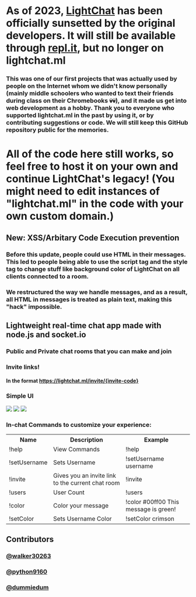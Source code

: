 # As of 2023, [LightChat](https://lightchat.walker30263.repl.co/) has been officially sunsetted by the original developers. It will still be available through [repl.it](https://lightchat.walker30263.repl.co/), but no longer on lightchat.ml

### This was one of our first projects that was actually used by people on the Internet whom we didn't know personally (mainly middle schoolers who wanted to text their friends during class on their Chromebooks 💀💀), and it made us get into web development as a hobby. Thank you to everyone who supported lightchat.ml in the past by using it, or by contributing suggestions or code. We will still keep this GitHub repository public for the memories.

# All of the code here still works, so feel free to host it on your own and continue LightChat's legacy! (You might need to edit instances of "lightchat.ml" in the code with your own custom domain.)

## New: XSS/Arbitary Code Execution prevention
### Before this update, people could use HTML in their messages. This led to people being able to use the script tag and the style tag to change stuff like background color of LightChat on all clients connected to a room. 
### We restructured the way we handle messages, and as a result, all HTML in messages is treated as plain text, making this "hack" impossible.

## Lightweight real-time chat app made with node.js and socket.io
### Public and Private chat rooms that you can make and join
### Invite links!
#### In the format https://lightchat.ml/invite/{invite-code}
### Simple UI
![](https://github.com/Walker30263/lightchat/blob/main/assets/ui-screenshots/ui_v1-1.png?raw=true)
![](https://github.com/Walker30263/lightchat/blob/main/assets/ui-screenshots/chat-ui_v1-1.png?raw=true)
![](https://github.com/Walker30263/lightchat/blob/main/assets/ui-screenshots/gettingInvited-ui_v1-1.png?raw=true)
### In-chat Commands to customize your experience:
<table>
          <tr>
            <th>Name</th>
            <th>Description</th>
            <th>Example</th>
          </tr>
          <tr>
            <td>!help</td>
            <td>View Commands</td>
            <td>!help</td>
          </tr>
          <tr>
            <td>!setUsername</td>
            <td>Sets Username</td>
            <td>!setUsername username</td>
          </tr>
          <tr>
            <td>!invite</td>
            <td>Gives you an invite link to the current chat room</td>
            <td>!invite</td>
          </tr>
          <tr>
            <td>!users</td>
            <td>User Count</td>
            <td>!users</td>
          </tr>
          <tr>
            <td>!color</td>
            <td>Color your message</td>
            <td>!color #00ff00 This message is green!</td>
          </tr>
          <tr>
            <td>!setColor</td>
            <td>Sets Username Color</td>
            <td>!setColor crimson</td>
          </tr>
        </table>

## Contributors
### [@walker30263](https://github.com/walker30263)
### [@python9160](https://github.com/python9160)
### [@dummiedum](https://github.com/dummiedum)
